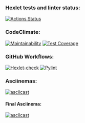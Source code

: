 ### Hexlet tests and linter status:
[![Actions Status](https://github.com/CherSula/python-project-50/actions/workflows/hexlet-check.yml/badge.svg)](https://github.com/CherSula/python-project-50/actions)
### CodeClimate:
[![Maintainability](https://api.codeclimate.com/v1/badges/22eaee8f1739869c2d9e/maintainability)](https://codeclimate.com/github/CherSula/python-project-50/maintainability)
[![Test Coverage](https://api.codeclimate.com/v1/badges/22eaee8f1739869c2d9e/test_coverage)](https://codeclimate.com/github/CherSula/python-project-50/test_coverage)
### GitHub Workflows:
[![Hexlet-check](.github/workflows/hexlet-check.yml)](https://github.com/CherSula/python-project-50/blob/62d57322b9d7bcaaa7546f1d83fdf3170c9d38a9/.github/workflows/hexlet-check.yml)
[![Pylint](.github/workflows/pylint.yml)](https://github.com/CherSula/python-project-50/blob/62d57322b9d7bcaaa7546f1d83fdf3170c9d38a9/.github/workflows/pylint.yml)
### Asciinemas:
[![asciicast](https://asciinema.org/a/XzndWWfvsjEycD0ADafsr5zNz.svg)](https://asciinema.org/a/XzndWWfvsjEycD0ADafsr5zNz)
#### Final Asciinema:
[![asciicast](https://asciinema.org/a/689968.svg)](https://asciinema.org/a/689968)